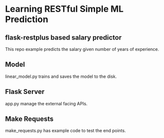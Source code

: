 
# Learning RESTful Simple ML Prediction

## flask-restplus based salary predictor
This repo example predicts the salary given number of years of experience.

## Model
linear_model.py trains and saves the model to the disk.

## Flask Server
app.py manage the external facing APIs.

## Make Requests
make_requests.py has example code to test the end points.